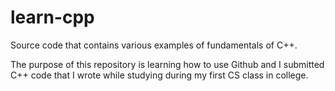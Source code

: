 # learn-cpp
Source code that contains various examples of fundamentals of C++.

The purpose of this repository is learning how to use Github and I submitted C++ code 
that I wrote while studying during my first CS class in college. 

